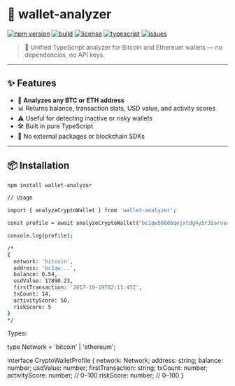 # 🧠 wallet-analyzer

[![npm version](https://img.shields.io/npm/v/wallet-analyzer)](https://www.npmjs.com/package/wallet-analyzer)
[![build](https://img.shields.io/github/actions/workflow/status/KlyneChrysler/wallet-analyzer/build.yml?branch=main)](https://github.com/KlyneChrysler/wallet-analyzer/actions)
[![license](https://img.shields.io/npm/l/wallet-analyzer)](LICENSE)
[![typescript](https://img.shields.io/badge/built%20with-typescript-blue)](tsconfig.json)
[![issues](https://img.shields.io/github/issues/KlyneChrysler/wallet-analyzer)](https://github.com/KlyneChrysler/wallet-analyzer/issues)

> 🔎 Unified TypeScript analyzer for Bitcoin and Ethereum wallets — no dependencies, no API keys.

---

## ✨ Features

- 🧠 **Analyzes any BTC or ETH address**
- 📊 Returns balance, transaction stats, USD value, and activity scores
- ⚠️ Useful for detecting inactive or risky wallets
- 🛠 Built in pure TypeScript
- 🔌 No external packages or blockchain SDKs

---

## 📦 Installation

```bash
npm install wallet-analyzer

// Usage

import { analyzeCryptoWallet } from 'wallet-analyzer';

const profile = await analyzeCryptoWallet("bc1qw508d6qejxtdg4y5r3zarvary0c5xw7kygt080");

console.log(profile);

/*
{
  network: 'bitcoin',
  address: 'bc1qw...',
  balance: 0.54,
  usdValue: 17890.23,
  firstTransaction: '2017-10-19T02:11:45Z',
  txCount: 14,
  activityScore: 50,
  riskScore: 5
}
*/
```

Types:

type Network = 'bitcoin' | 'ethereum';

interface CryptoWalletProfile {
network: Network;
address: string;
balance: number;
usdValue: number;
firstTransaction: string;
txCount: number;
activityScore: number; // 0–100
riskScore: number; // 0–100
}
